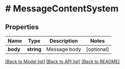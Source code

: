 # # MessageContentSystem

## Properties

Name | Type | Description | Notes
------------ | ------------- | ------------- | -------------
**body** | **string** | Message body | [optional]

[[Back to Model list]](../../README.md#models) [[Back to API list]](../../README.md#endpoints) [[Back to README]](../../README.md)
